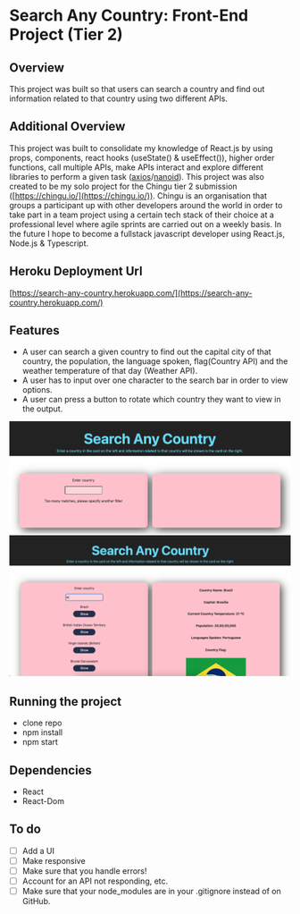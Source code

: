 # Search Any Country: Front-End Project (Tier 2)

## Overview
This project was built so that users can search a country and find out information related to that country using two different APIs. 

## Additional Overview
This project was built to consolidate my knowledge of React.js by using props, components, react hooks (useState() & useEffect()), higher order functions, call multiple APIs, make APIs interact and explore different libraries to perform a given task ([axios](https://github.com/axios/axios)/[nanoid](https://www.npmjs.com/package/nanoid)). This project was also created to be my solo project for the Chingu tier 2 submission ([https://chingu.io/](https://chingu.io/)). Chingu is an organisation that groups a participant up with other developers around the world in order to take part in a team project using a certain tech stack of their choice at a professional level where agile sprints are carried out on a weekly basis. In the future I hope to become a fullstack javascript developer using React.js, Node.js & Typescript.

## Heroku Deployment Url
[https://search-any-country.herokuapp.com/](https://search-any-country.herokuapp.com/)

## Features
- A user can search a given country to find out the capital city of that country, the population, the language spoken, flag(Country API) and the weather temperature of that day (Weather API).
- A user has to input over one character to the search bar in order to view options.
- A user can press a button to rotate which country they want to view in the output.

<img src="images/choose-country.png" alt="Choose Country" width="600"/>
<img src="images/display-country.png" alt="Display Country" width="600"/>

## Running the project
- clone repo
- npm install
- npm start

## Dependencies
- React 
- React-Dom

## To do

- [ ] Add a UI
- [ ] Make responsive
- [ ] Make sure that you handle errors! 
- [ ] Account for an API not responding, etc.
- [ ] Make sure that your node_modules are in your .gitignore instead of on GitHub.